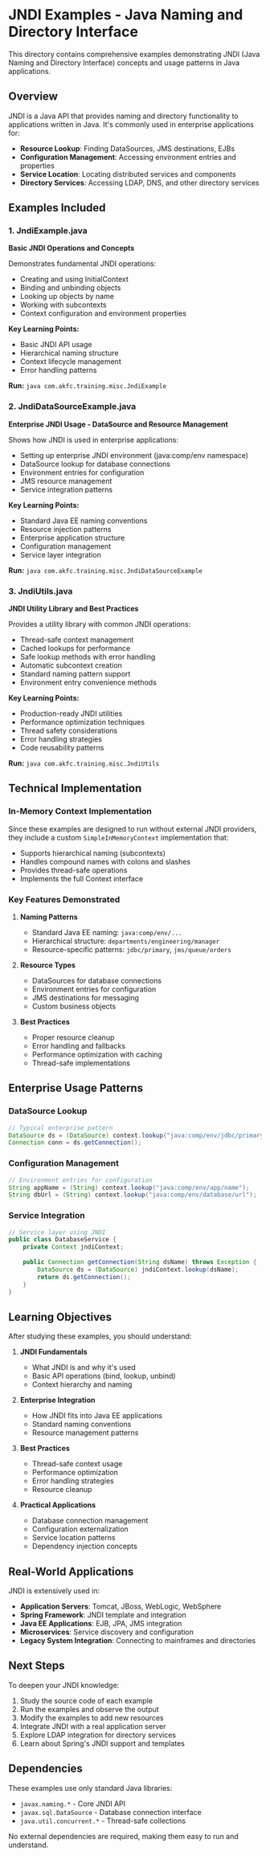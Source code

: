 # JNDI Examples - Java Naming and Directory Interface

This directory contains comprehensive examples demonstrating JNDI (Java Naming and Directory Interface) concepts and usage patterns in Java applications.

## Overview

JNDI is a Java API that provides naming and directory functionality to applications written in Java. It's commonly used in enterprise applications for:

- **Resource Lookup**: Finding DataSources, JMS destinations, EJBs
- **Configuration Management**: Accessing environment entries and properties
- **Service Location**: Locating distributed services and components
- **Directory Services**: Accessing LDAP, DNS, and other directory services

## Examples Included

### 1. JndiExample.java
**Basic JNDI Operations and Concepts**

Demonstrates fundamental JNDI operations:
- Creating and using InitialContext
- Binding and unbinding objects
- Looking up objects by name
- Working with subcontexts
- Context configuration and environment properties

**Key Learning Points:**
- Basic JNDI API usage
- Hierarchical naming structure
- Context lifecycle management
- Error handling patterns

**Run:** `java com.akfc.training.misc.JndiExample`

### 2. JndiDataSourceExample.java
**Enterprise JNDI Usage - DataSource and Resource Management**

Shows how JNDI is used in enterprise applications:
- Setting up enterprise JNDI environment (java:comp/env namespace)
- DataSource lookup for database connections
- Environment entries for configuration
- JMS resource management
- Service integration patterns

**Key Learning Points:**
- Standard Java EE naming conventions
- Resource injection patterns
- Enterprise application structure
- Configuration management
- Service layer integration

**Run:** `java com.akfc.training.misc.JndiDataSourceExample`

### 3. JndiUtils.java
**JNDI Utility Library and Best Practices**

Provides a utility library with common JNDI operations:
- Thread-safe context management
- Cached lookups for performance
- Safe lookup methods with error handling
- Automatic subcontext creation
- Standard naming pattern support
- Environment entry convenience methods

**Key Learning Points:**
- Production-ready JNDI utilities
- Performance optimization techniques
- Thread safety considerations
- Error handling strategies
- Code reusability patterns

**Run:** `java com.akfc.training.misc.JndiUtils`

## Technical Implementation

### In-Memory Context Implementation
Since these examples are designed to run without external JNDI providers, they include a custom `SimpleInMemoryContext` implementation that:

- Supports hierarchical naming (subcontexts)
- Handles compound names with colons and slashes
- Provides thread-safe operations
- Implements the full Context interface

### Key Features Demonstrated

1. **Naming Patterns**
   - Standard Java EE naming: `java:comp/env/...`
   - Hierarchical structure: `departments/engineering/manager`
   - Resource-specific patterns: `jdbc/primary`, `jms/queue/orders`

2. **Resource Types**
   - DataSources for database connections
   - Environment entries for configuration
   - JMS destinations for messaging
   - Custom business objects

3. **Best Practices**
   - Proper resource cleanup
   - Error handling and fallbacks
   - Performance optimization with caching
   - Thread-safe implementations

## Enterprise Usage Patterns

### DataSource Lookup
```java
// Typical enterprise pattern
DataSource ds = (DataSource) context.lookup("java:comp/env/jdbc/primary");
Connection conn = ds.getConnection();
```

### Configuration Management
```java
// Environment entries for configuration
String appName = (String) context.lookup("java:comp/env/app/name");
String dbUrl = (String) context.lookup("java:comp/env/database/url");
```

### Service Integration
```java
// Service layer using JNDI
public class DatabaseService {
    private Context jndiContext;
    
    public Connection getConnection(String dsName) throws Exception {
        DataSource ds = (DataSource) jndiContext.lookup(dsName);
        return ds.getConnection();
    }
}
```

## Learning Objectives

After studying these examples, you should understand:

1. **JNDI Fundamentals**
   - What JNDI is and why it's used
   - Basic API operations (bind, lookup, unbind)
   - Context hierarchy and naming

2. **Enterprise Integration**
   - How JNDI fits into Java EE applications
   - Standard naming conventions
   - Resource management patterns

3. **Best Practices**
   - Thread-safe context usage
   - Performance optimization
   - Error handling strategies
   - Resource cleanup

4. **Practical Applications**
   - Database connection management
   - Configuration externalization
   - Service location patterns
   - Dependency injection concepts

## Real-World Applications

JNDI is extensively used in:

- **Application Servers**: Tomcat, JBoss, WebLogic, WebSphere
- **Spring Framework**: JNDI template and integration
- **Java EE Applications**: EJB, JPA, JMS integration
- **Microservices**: Service discovery and configuration
- **Legacy System Integration**: Connecting to mainframes and directories

## Next Steps

To deepen your JNDI knowledge:

1. Study the source code of each example
2. Run the examples and observe the output
3. Modify the examples to add new resources
4. Integrate JNDI with a real application server
5. Explore LDAP integration for directory services
6. Learn about Spring's JNDI support and templates

## Dependencies

These examples use only standard Java libraries:
- `javax.naming.*` - Core JNDI API
- `javax.sql.DataSource` - Database connection interface
- `java.util.concurrent.*` - Thread-safe collections

No external dependencies are required, making them easy to run and understand.